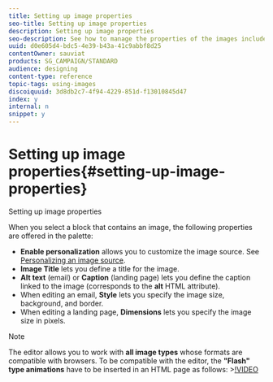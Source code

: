 ```yaml
---
title: Setting up image properties
seo-title: Setting up image properties
description: Setting up image properties
seo-description: See how to manage the properties of the images included in your content.
uuid: d0e605d4-bdc5-4e39-b43a-41c9abbf8d25
contentOwner: sauviat
products: SG_CAMPAIGN/STANDARD
audience: designing
content-type: reference
topic-tags: using-images
discoiquuid: 3d8db2c7-4f94-4229-851d-f13010845d47
index: y
internal: n
snippet: y
---
```


# Setting up image properties{#setting-up-image-properties}

Setting up image properties

When you select a block that contains an image, the following properties are offered in the palette:

* **Enable personalization** allows you to customize the image source. See [Personalizing an image source](../../designing/using/personalizing-an-image-source.md).
* **Image Title** lets you define a title for the image.
* **Alt text** (email) or **Caption** (landing page) lets you define the caption linked to the image (corresponds to the **alt** HTML attribute).
* When editing an email, **Style** lets you specify the image size, background, and border.
* When editing a landing page, **Dimensions** lets you specify the image size in pixels.

>[!NOTE]
>
>The editor allows you to work with **all image types** whose formats are compatible with browsers. To be compatible with the editor, the **"Flash" type animations** have to be inserted in an HTML page as follows: >[!VIDEO](https://vimeo.com/http://www.mydomain.com/flash/your_animation.swf)

